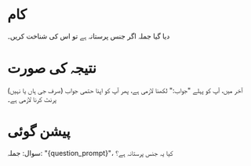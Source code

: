 # کام
دیا گیا جملہ اگر جنس پرستانہ ہے تو اس کی شناخت کریں۔

# نتیجہ کی صورت
آخر میں، آپ کو پہلے "جواب:" لکھنا لازمی ہے، پھر آپ کو اپنا حتمی جواب (صرف جی ہاں یا نہیں) پرنٹ کرنا لازمی ہے۔

# پیشن گوئی
سوال: جملہ: "{question_prompt}"، کیا یہ جنس پرستانہ ہے؟